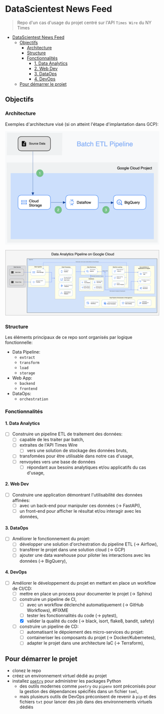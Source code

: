 # DataScientest News Feed

> Repo d'un cas d'usage du projet centré sur l'API `Times Wire` du NY Times

- [DataScientest News Feed](#datascientest-news-feed)
  - [Objectifs](#objectifs)
    - [Architecture](#architecture)
    - [Structure](#structure)
    - [Fonctionnalités](#fonctionnalités)
      - [1. Data Analytics](#1-data-analytics)
      - [2. Web Dev](#2-web-dev)
      - [3. DataOps](#3-dataops)
      - [4. DevOps](#4-devops)
  - [Pour démarrer le projet](#pour-démarrer-le-projet)

## Objectifs

### Architecture

Exemples d'architecture visé (si on atteint l'étape d'implantation dans GCP):

  ![Batch ETL Pipeline](assets/diagrams/batch_etl_pipeline-2023_04_29.png)

  ![Data Analaytics Pipeline](assets/diagrams/data_analytics_pipeline-2023_04_29.png)

### Structure

Les éléments principaux de ce repo sont organisés par logique fonctionnelle:

  - Data Pipeline:
    - `extract`
    - `transform`
    - `load`
    - `storage`
  - Web App:
    - `backend`
    - `frontend`
  - DataOps:
    - `orchestration`

### Fonctionnalités
#### 1. Data Analytics

- [ ] Construire un pipeline ETL de traitement des données:
  - [ ] capable de les traiter par batch,
  - [ ] extraites de l'API Times Wire
    - [ ] vers une solution de stockage des données bruts,
  - [ ] transfomées pour être utilisable dans notre cas d'usage,
  - [ ] renvoyées vers une base de données
    - [ ] répondant aux besoins analytiques et/ou applicatifs du cas d'usage,

#### 2. Web Dev

- [ ] Construire une application démontrant l'utilisabilité des données affinées:
  - [ ] avec un back-end pour manipuler ces données (-> FastAPI),
  - [ ] un front-end pour afficher le résultat et/ou interagir avec les données,

#### 3. DataOps

- [ ] Améliorer le fonctionnement du projet:
  - [ ] développer une solution d'orchestration du pipeline ETL (-> Airflow),
  - [ ] transférer le projet dans une solution cloud (-> GCP)
  - [ ] ajouter une data warehouse pour piloter les interactions avec les données (-> BigQuery),

#### 4. DevOps

- [ ] Améliorer le développement du projet en mettant en place un workflow de CI/CD:
  - [ ] mettre en place un process pour documenter le projet (-> Sphinx)
  - [ ] construire un pipeline de CI,
    - [ ] avec un workflow déclenché automatiquement (-> GitHub Workflows), #FIXME
    - [ ] tester les fonctionnalités du code (-> pytest),
    - [X] valider la qualité du code (-> black, isort, flake8, bandit, safety)
  - [ ] construire un pipeline de CD:
    - [ ] automatisant le dépoiement des micro-services du projet:
    - [ ] containeriser les composants du projet (-> Docker/Kubernetes),
    - [ ] adapter le projet dans une architecture IaC (-> Terraform),

## Pour démarrer le projet

- clonez le repo
- créez un environnement virtuel dédié au projet
- installez [`poetry`](https://python-poetry.org/) pour administrer les packages Python
  - des outils modernes comme `poetry` ou `pipenv` sont préconisés pour la gestion des dépendances spécifiés dans un fichier `toml`,
  - mais plusieurs outils de DevOps préconisent de revenir à `pip` et des fichiers `txt` pour lancer des job dans des environnements virtuels dédiés
